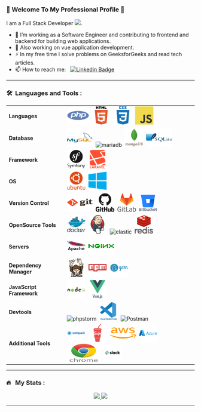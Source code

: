 ### 👋  Welcome To My Professional Profile  👋


I am a Full Stack Developer <img src="https://media.giphy.com/media/WUlplcMpOCEmTGBtBW/giphy.gif" width="30">.

- 🔭 I’m working as a Software Engineer and contributing to frontend and backend for building web applications.
- 🌱 Also working on vue application development.
- ⚡ In my free time I solve problems on GeeksforGeeks and read tech articles.
- 📫 How to reach me: &nbsp; [![Linkedin Badge](https://img.shields.io/badge/LinkedIn-0077B5?style=for-the-badge&logo=linkedin&logoColor=white)](https://in.linkedin.com/in/deep-panara-dp)

---

### 🛠 &nbsp;Languages and Tools :

<table border="0">
  <tr>
    <td><b>Languages</b></td>
    <td>
      <img src="https://github.com/devicons/devicon/blob/master/icons/php/php-plain.svg" title="php" alt="php" width="60" height="50"/>&nbsp;
      <img src="https://github.com/devicons/devicon/blob/master/icons/html5/html5-original-wordmark.svg" title="HTML5" alt="HTML" width="50" height="50"/>&nbsp;
      <img src="https://github.com/devicons/devicon/blob/master/icons/css3/css3-plain-wordmark.svg"  title="CSS3" alt="CSS" width="50" height="50"/>&nbsp;
      <img src="https://github.com/devicons/devicon/blob/master/icons/javascript/javascript-original.svg" title="JavaScript" alt="JavaScript" width="50" height="50"/>&nbsp;
    </td>
  </tr>
  <tr>
    <td><b>Database</b></td>
    <td>
      <img src="https://github.com/devicons/devicon/blob/master/icons/mysql/mysql-original-wordmark.svg" title="MySQL"  alt="MySQL" width="70" height="50"/>&nbsp;
      <img src="https://mariadb.com/wp-content/uploads/2019/11/mariadb-logo-vertical_blue.svg" title="mariadb" alt="mariadb"  width="50" height="50"/>&nbsp;
      <img src="https://github.com/devicons/devicon/blob/master/icons/mongodb/mongodb-original-wordmark.svg" title="mongodb" alt="mongodb"  width="50" height="50"/>&nbsp;
      <img src="https://github.com/devicons/devicon/blob/master/icons/sqlite/sqlite-original-wordmark.svg" title="sqlite" alt="sqlite"  width="70" height="50"/>&nbsp;
    </td>
  </tr>
  <tr>
    <td><b>Framework</b></td>
    <td>
      <img src="https://github.com/devicons/devicon/blob/master/icons/symfony/symfony-original-wordmark.svg" title="symfony" alt="symfony"  width="50" height="50"/>&nbsp;
      <img src="https://github.com/devicons/devicon/blob/master/icons/laravel/laravel-plain-wordmark.svg" title="laravel" alt="laravel"  width="50" height="50"/>&nbsp;
    </td>
  </tr>
  <tr>
    <td><b>OS</b></td>
    <td>
      <img src="https://github.com/devicons/devicon/blob/master/icons/ubuntu/ubuntu-plain-wordmark.svg" title="ubuntu" alt="ubuntu" width="50" height="50"/>&nbsp;
      <img src="https://github.com/devicons/devicon/blob/master/icons/windows8/windows8-original.svg" title="windows" alt="windows" width="50" height="50"/>&nbsp;
    </td>
  </tr>
  <tr>
    <td><b>Version Control</b></td>
    <td>
      <img src="https://github.com/devicons/devicon/blob/master/icons/git/git-original-wordmark.svg" title="git" alt="git" width="70" height="50"/>&nbsp;
      <img src="https://github.com/devicons/devicon/blob/master/icons/github/github-original-wordmark.svg" title="github" alt="github" width="50" height="50"/>&nbsp;
      <img src="https://github.com/devicons/devicon/blob/master/icons/gitlab/gitlab-original-wordmark.svg" title="gitlab" alt="gitlab" width="50" height="50"/>&nbsp;
      <img src="https://github.com/devicons/devicon/blob/master/icons/bitbucket/bitbucket-original-wordmark.svg" title="bitbucket" alt="bitbucket"  width="50" height="50"/>&nbsp;
    </td>
  </tr>
  <tr>
    <td><b>OpenSource Tools</b></td>
    <td>
      <img src="https://github.com/devicons/devicon/blob/master/icons/docker/docker-original-wordmark.svg" title="docker" alt="docker"  width="50" height="50"/>&nbsp;
      <img src="https://github.com/devicons/devicon/blob/master/icons/jenkins/jenkins-original.svg" title="jenkins" alt="jenkins"  width="50" height="50"/>&nbsp;
      <img src="https://images.contentstack.io/v3/assets/bltefdd0b53724fa2ce/blt280217a63b82a734/6202d3378b1f312528798412/elastic-logo.svg" title="elastic" alt="elastic" width="90" height="50"/>&nbsp;
      <img src="https://github.com/devicons/devicon/blob/master/icons/redis/redis-original-wordmark.svg" title="redis" alt="redis" width="50" height="50"/>&nbsp;
    </td>
  </tr>
  <tr>
    <td><b>Servers</b></td>
    <td>
      <img src="https://github.com/devicons/devicon/blob/master/icons/apache/apache-original-wordmark.svg" title="apache" alt="apache"  width="50" height="50"/>&nbsp;
      <img src="https://github.com/devicons/devicon/blob/master/icons/nginx/nginx-original.svg" title="nginx" alt="nginx"  width="70" height="50"/>&nbsp;
    </td>
  </tr>
  <tr>
    <td><b>Dependency Manager</b></td>
    <td>
      <img src="https://github.com/devicons/devicon/blob/master/icons/composer/composer-original.svg" title="composer" alt="composer" width="50" height="50"/>&nbsp;
      <img src="https://github.com/devicons/devicon/blob/master/icons/npm/npm-original-wordmark.svg" title="npm" alt="npm" width="50" height="50"/>&nbsp;
      <img src="https://github.com/devicons/devicon/blob/master/icons/yarn/yarn-original-wordmark.svg" title="yarn" alt="yarn" width="50" height="50"/>&nbsp;
    </td>
  </tr>
  <tr>
    <td><b>JavaScript Framework</b></td>
    <td>
      <img src="https://github.com/devicons/devicon/blob/master/icons/nodejs/nodejs-original-wordmark.svg" title="NodeJS" alt="NodeJS" width="50" height="50"/>&nbsp;
      <img src="https://github.com/devicons/devicon/blob/master/icons/vuejs/vuejs-original-wordmark.svg" title="vuejs" alt="vuejs" width="50" height="50"/>&nbsp;
    </td>
  </tr>
  <tr>
    <td><b>Devtools</b></td>
    <td>
      <img src="https://upload.wikimedia.org/wikipedia/commons/c/c9/PhpStorm_Icon.svg" title="phpstorm" alt="phpstorm"  width="50" height="50"/>&nbsp;
      <img src="https://github.com/devicons/devicon/blob/master/icons/vscode/vscode-original-wordmark.svg" title="vscode" alt="vscode"  width="50" height="50"/>&nbsp;
      <img src="https://www.vectorlogo.zone/logos/getpostman/getpostman-icon.svg" title="Postman"  alt="Postman" width="50" height="50"/>&nbsp;
    </td>
  </tr>
  <tr>
    <td><b>Additional Tools</b></td>
    <td>
      <img src="https://github.com/devicons/devicon/blob/master/icons/webpack/webpack-original-wordmark.svg" title="webpack" alt="webpack"  width="50" height="50"/>&nbsp;
      <img src="https://github.com/devicons/devicon/blob/master/icons/gulp/gulp-plain.svg" title="gulp" alt="gulp"  width="50" height="50"/>&nbsp;
      <img src="https://github.com/devicons/devicon/blob/master/icons/amazonwebservices/amazonwebservices-plain-wordmark.svg" title="AWS" alt="AWS" width="70" height="50"/>&nbsp;
      <img src="https://github.com/devicons/devicon/blob/master/icons/azure/azure-original-wordmark.svg" title="azure" alt="azure"  width="50" height="50"/>&nbsp;
      <img src="https://github.com/devicons/devicon/blob/master/icons/chrome/chrome-original-wordmark.svg" title="chrome" alt="chrome"  width="90" height="50"/>&nbsp;
      <img src="https://github.com/devicons/devicon/blob/master/icons/slack/slack-original-wordmark.svg" title="slack" alt="slack"  width="50" height="50"/>&nbsp;
    </td>
  </tr>
</table>

---

### 🔥 &nbsp; My Stats :

<p align='center'>
  <a href="https://github.com/deeppanara">
    <img height=150 src="http://github-readme-streak-stats.herokuapp.com?user=deeppanara&theme=dark&background=000000"/>
  </a>
  <a href="https://github.com/deeppanara">
    <img height=150 src="https://github-readme-stats.vercel.app/api/top-langs/?username=deeppanara&hide=JavaScript,css&theme=vision-friendly-dark&layout=compact"/>
  </a>
</p>

---


